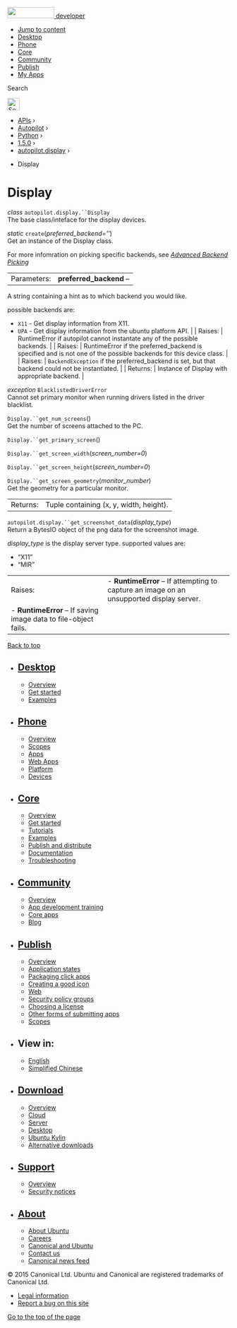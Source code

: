 <a href="https://developer.ubuntu.com/" class="logo-ubuntu"><img src="https://developer.ubuntu.com/assets/sites/ubuntu/latest/u/img/logos/logo-ubuntu-orange.svg" width="106" height="25" /> <span>developer</span></a>

-   [Jump to content](index.html#main-content)
-   [Desktop](https://developer.ubuntu.com/en/desktop/)
-   [Phone](https://developer.ubuntu.com/en/phone/)
-   [Core](https://developer.ubuntu.com/core)
-   [Community](https://developer.ubuntu.com/en/community/)
-   [Publish](https://developer.ubuntu.com/en/publish/)
-   [My Apps](https://myapps.developer.ubuntu.com/)

Search

<img src="https://developer.ubuntu.com/assets/sites/ubuntu/latest/u/img/search-white.svg" alt="Search" height="28" />

-   [APIs](../../../../index.html) ›
-   [Autopilot](../../../index.html) ›
-   [Python](../../index.html) ›
-   [1.5.0](../index.html) ›
-   [autopilot.display](../autopilot.display/index.html) ›

<!-- -->

-   Display

Display
=======

 *class* `autopilot.display.``Display`<a href="index.html#Display" class="reference internal"></a><a href="index.html#autopilot.display.Display" class="headerlink" title="Permalink to this definition"></a>  
The base class/inteface for the display devices.

 *static* `create`(*preferred\_backend=''*)<a href="index.html#Display.create" class="reference internal"></a><a href="index.html#autopilot.display.Display.create" class="headerlink" title="Permalink to this definition"></a>  
Get an instance of the Display class.

For more infomration on picking specific backends, see <a href="../tutorial-advanced_autopilot/index.html#tut-picking-backends" class="reference internal"><em>Advanced Backend Picking</em></a>

|             |                                                                                                                    |
|-------------|--------------------------------------------------------------------------------------------------------------------|
| Parameters: | **preferred\_backend** –                                                                                           
  A string containing a hint as to which backend you would like.                                                      
                                                                                                                      
  possible backends are:                                                                                              
                                                                                                                      
  -   `X11` - Get display information from X11.                                                                       
  -   `UPA` - Get display information from the ubuntu platform API.                                                   |
| Raises:     | RuntimeError if autopilot cannot instantate any of the possible backends.                                          |
| Raises:     | RuntimeError if the preferred\_backend is specified and is not one of the possible backends for this device class. |
| Raises:     | `BackendException` if the preferred\_backend is set, but that backend could not be instantiated.                   |
| Returns:    | Instance of Display with appropriate backend.                                                                      |

 *exception* `BlacklistedDriverError`<a href="index.html#Display.BlacklistedDriverError" class="reference internal"></a><a href="index.html#autopilot.display.Display.BlacklistedDriverError" class="headerlink" title="Permalink to this definition"></a>  
Cannot set primary monitor when running drivers listed in the driver blacklist.

 `Display.``get_num_screens`()<a href="index.html#Display.get_num_screens" class="reference internal"></a><a href="index.html#autopilot.display.Display.get_num_screens" class="headerlink" title="Permalink to this definition"></a>  
Get the number of screens attached to the PC.

 `Display.``get_primary_screen`()<a href="index.html#Display.get_primary_screen" class="reference internal"></a><a href="index.html#autopilot.display.Display.get_primary_screen" class="headerlink" title="Permalink to this definition"></a>  

 `Display.``get_screen_width`(*screen\_number=0*)<a href="index.html#Display.get_screen_width" class="reference internal"></a><a href="index.html#autopilot.display.Display.get_screen_width" class="headerlink" title="Permalink to this definition"></a>  

 `Display.``get_screen_height`(*screen\_number=0*)<a href="index.html#Display.get_screen_height" class="reference internal"></a><a href="index.html#autopilot.display.Display.get_screen_height" class="headerlink" title="Permalink to this definition"></a>  

 `Display.``get_screen_geometry`(*monitor\_number*)<a href="index.html#Display.get_screen_geometry" class="reference internal"></a><a href="index.html#autopilot.display.Display.get_screen_geometry" class="headerlink" title="Permalink to this definition"></a>  
Get the geometry for a particular monitor.

|          |                                         |
|----------|-----------------------------------------|
| Returns: | Tuple containing (x, y, width, height). |

<!-- -->

 `autopilot.display.``get_screenshot_data`(*display\_type*)<a href="index.html#autopilot.display.get_screenshot_data" class="headerlink" title="Permalink to this definition"></a>  
Return a BytesIO object of the png data for the screenshot image.

*display\_type* is the display server type. supported values are:  
-   “X11”
-   “MIR”

|         |                                                                                            |
|---------|--------------------------------------------------------------------------------------------|
| Raises: | -   **RuntimeError** – If attempting to capture an image on an unsupported display server. 
  -   **RuntimeError** – If saving image data to file-object fails.                           |

[Back to top](index.html#)

-   [Desktop](https://developer.ubuntu.com/en/desktop/)
    ---------------------------------------------------

    -   [Overview](https://developer.ubuntu.com/en/desktop/)
    -   [Get started](http://snapcraft.io/?utm_source=developer.ubuntu.com&utm_medium=devportal&utm_term=snaps%20snapcraft%20desktop&utm_content=menu&utm_campaign=duc_snappers)
    -   [Examples](https://github.com/ubuntu/snappy-playpen)

-   [Phone](https://developer.ubuntu.com/en/phone/)
    -----------------------------------------------

    -   [Overview](https://developer.ubuntu.com/en/phone/)
    -   [Scopes](https://developer.ubuntu.com/en/phone/scopes/)
    -   [Apps](https://developer.ubuntu.com/en/phone/apps/)
    -   [Web Apps](https://developer.ubuntu.com/en/phone/web/)
    -   [Platform](https://developer.ubuntu.com/en/phone/platform/)
    -   [Devices](https://developer.ubuntu.com/en/phone/devices/)

-   [Core](https://developer.ubuntu.com/core)
    -----------------------------------------

    -   [Overview](https://developer.ubuntu.com/core)
    -   [Get started](https://developer.ubuntu.com/core/get-started)
    -   [Tutorials](https://developer.ubuntu.com/core/tutorials)
    -   [Examples](https://developer.ubuntu.com/core/examples)
    -   [Publish and distribute](https://developer.ubuntu.com/core/publish-and-distribute)
    -   [Documentation](https://developer.ubuntu.com/core/documentation)
    -   [Troubleshooting](https://developer.ubuntu.com/core/troubleshooting)

-   [Community](https://developer.ubuntu.com/en/community/)
    -------------------------------------------------------

    -   [Overview](https://developer.ubuntu.com/en/community/)
    -   [App development training](https://developer.ubuntu.com/en/community/training/)
    -   [Core apps](https://developer.ubuntu.com/en/community/core-apps/)
    -   [Blog](https://developer.ubuntu.com/en/community/blog/)

-   [Publish](https://developer.ubuntu.com/en/publish/)
    ---------------------------------------------------

    -   [Overview](https://developer.ubuntu.com/en/publish/)
    -   [Application states](https://developer.ubuntu.com/en/publish/application-states/)
    -   [Packaging click apps](https://developer.ubuntu.com/en/publish/packaging-click-apps/)
    -   [Creating a good icon](https://developer.ubuntu.com/en/publish/creating-a-good-icon/)
    -   [Web](https://developer.ubuntu.com/en/publish/web/)
    -   [Security policy groups](https://developer.ubuntu.com/en/publish/security-policy-groups/)
    -   [Choosing a license](https://developer.ubuntu.com/en/publish/choosing-a-license/)
    -   [Other forms of submitting apps](https://developer.ubuntu.com/en/publish/other-forms-of-submitting-apps/)
    -   [Scopes](https://developer.ubuntu.com/en/publish/scopes/)

-   View in:
    --------

    -   [English](index.html "Change to language: English")
    -   [Simplified Chinese](index.html "Change to language: Simplified Chinese")

-   [Download](http://ubuntu.com/download/)
    ---------------------------------------

    -   [Overview](http://ubuntu.com/download)
    -   [Cloud](http://ubuntu.com/download/cloud)
    -   [Server](http://ubuntu.com/download/server)
    -   [Desktop](http://ubuntu.com/download/desktop)
    -   [Ubuntu Kylin](http://ubuntu.com/download/ubuntu-kylin)
    -   [Alternative downloads](http://ubuntu.com/download/alternative-downloads)

-   [Support](http://ubuntu.com/support/)
    -------------------------------------

    -   [Overview](http://ubuntu.com/support)
    -   [Security notices](http://www.ubuntu.com/usn/)

-   [About](http://ubuntu.com/about/)
    ---------------------------------

    -   [About Ubuntu](http://ubuntu.com/about/about-ubuntu)
    -   [Careers](http://www.canonical.com/careers)
    -   [Canonical and Ubuntu](http://ubuntu.com/about/canonical-and-ubuntu)
    -   [Contact us](http://ubuntu.com/about/contact-us)
    -   [Canonical news feed](http://insights.ubuntu.com/feed/)

© 2015 Canonical Ltd. Ubuntu and Canonical are registered trademarks of Canonical Ltd.

-   [Legal information](http://www.ubuntu.com/legal)
-   [Report a bug on this site](https://bugs.launchpad.net/developer-ubuntu-com/)

<span class="accessibility-aid">[Go to the top of the page](index.html#)</span>
